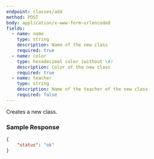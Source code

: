```yaml
---
endpoint: classes/add
method: POST
body: application/x-www-form-urlencoded
fields:
  - name: name
    type: string
    description: Name of the new class
    required: true
  - name: color
    type: hexadecimal color (without \#)
    description: Color of the new class
    required: true
  - name: teacher
    type: string
    description: Name of the teacher of the new class
    required: false
---
```


Creates a new class.

### Sample Response
```json
{
	"status": "ok"
}
```